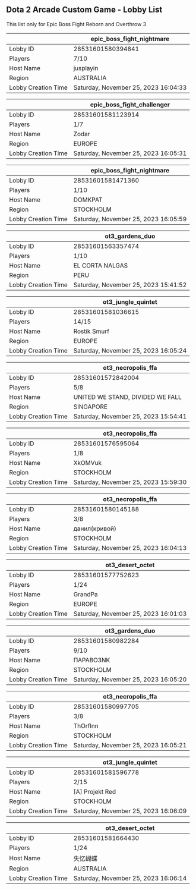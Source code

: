 ## Dota 2 Arcade Custom Game - Lobby List

This list only for Epic Boss Fight Reborn and Overthrow 3

|  | epic_boss_fight_nightmare |
| ------ | ------ |
| Lobby ID | 28531601580394841 |
| Players | 7/10 |
| Host Name | jusplayin |
| Region | AUSTRALIA |
| Lobby Creation Time | Saturday, November 25, 2023 16:04:33 |


|  | epic_boss_fight_challenger |
| ------ | ------ |
| Lobby ID | 28531601581123914 |
| Players | 1/7 |
| Host Name | Zodar |
| Region | EUROPE |
| Lobby Creation Time | Saturday, November 25, 2023 16:05:31 |


|  | epic_boss_fight_nightmare |
| ------ | ------ |
| Lobby ID | 28531601581471360 |
| Players | 1/10 |
| Host Name | DOMKPAT |
| Region | STOCKHOLM |
| Lobby Creation Time | Saturday, November 25, 2023 16:05:59 |


|  | ot3_gardens_duo |
| ------ | ------ |
| Lobby ID | 28531601563357474 |
| Players | 1/10 |
| Host Name | EL CORTA NALGAS |
| Region | PERU |
| Lobby Creation Time | Saturday, November 25, 2023 15:41:52 |


|  | ot3_jungle_quintet |
| ------ | ------ |
| Lobby ID | 28531601581036615 |
| Players | 14/15 |
| Host Name | Rostik Smurf |
| Region | EUROPE |
| Lobby Creation Time | Saturday, November 25, 2023 16:05:24 |


|  | ot3_necropolis_ffa |
| ------ | ------ |
| Lobby ID | 28531601572842004 |
| Players | 5/8 |
| Host Name | UNITED WE STAND, DIVIDED WE FALL |
| Region | SINGAPORE |
| Lobby Creation Time | Saturday, November 25, 2023 15:54:41 |


|  | ot3_necropolis_ffa |
| ------ | ------ |
| Lobby ID | 28531601576595064 |
| Players | 1/8 |
| Host Name | XkOMVuk |
| Region | STOCKHOLM |
| Lobby Creation Time | Saturday, November 25, 2023 15:59:30 |


|  | ot3_necropolis_ffa |
| ------ | ------ |
| Lobby ID | 28531601580145188 |
| Players | 3/8 |
| Host Name | данил(кривой) |
| Region | STOCKHOLM |
| Lobby Creation Time | Saturday, November 25, 2023 16:04:13 |


|  | ot3_desert_octet |
| ------ | ------ |
| Lobby ID | 28531601577752623 |
| Players | 1/24 |
| Host Name | GrandPa |
| Region | EUROPE |
| Lobby Creation Time | Saturday, November 25, 2023 16:01:03 |


|  | ot3_gardens_duo |
| ------ | ------ |
| Lobby ID | 28531601580982284 |
| Players | 9/10 |
| Host Name | ПАРАВОЗNK |
| Region | STOCKHOLM |
| Lobby Creation Time | Saturday, November 25, 2023 16:05:20 |


|  | ot3_necropolis_ffa |
| ------ | ------ |
| Lobby ID | 28531601580997705 |
| Players | 3/8 |
| Host Name | ThOrflnn |
| Region | STOCKHOLM |
| Lobby Creation Time | Saturday, November 25, 2023 16:05:21 |


|  | ot3_jungle_quintet |
| ------ | ------ |
| Lobby ID | 28531601581596778 |
| Players | 2/15 |
| Host Name | [A] Projekt Red |
| Region | STOCKHOLM |
| Lobby Creation Time | Saturday, November 25, 2023 16:06:09 |


|  | ot3_desert_octet |
| ------ | ------ |
| Lobby ID | 28531601581664430 |
| Players | 1/24 |
| Host Name | 失忆蝴蝶 |
| Region | AUSTRALIA |
| Lobby Creation Time | Saturday, November 25, 2023 16:06:14 |


